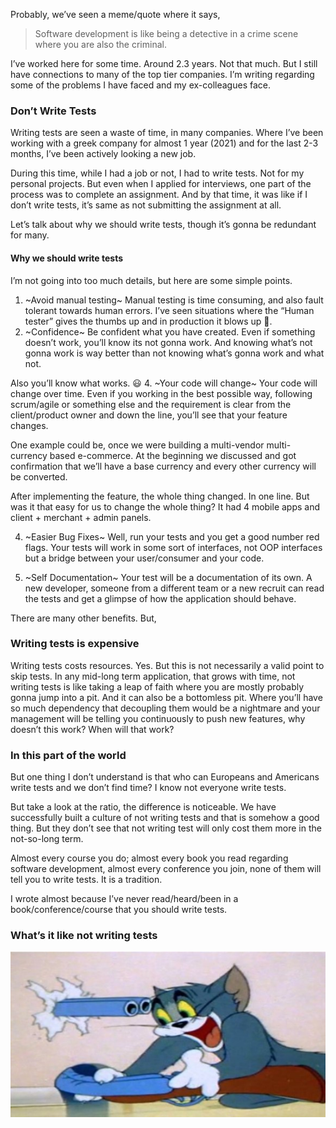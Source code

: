 Probably, we’ve seen a meme/quote where it says, 
> Software development is like being a detective in a crime scene where you are also the criminal.   

I’ve worked here for some time. Around 2.3 years. Not that much. But I still have connections to many of the top tier companies. I’m writing regarding some of the problems I have faced and my ex-colleagues face. 

### Don’t Write Tests
Writing tests are seen a waste of time, in many companies. Where I’ve been working with a greek company for almost 1 year (2021) and for the last 2-3 months, I’ve been actively looking a new job.

During this time, while I had a job or not, I had to write tests. Not for my personal projects. But even when I applied for interviews, one part of the process was to complete an assignment. 
And by that time, it was like if I don’t write tests, it’s same as not submitting the assignment at all.

Let’s talk about why we should write tests, though it’s gonna be redundant for many.

#### Why we should write tests
I’m not going into too much details, but here are some simple points.

1. ~Avoid manual testing~
Manual testing is time consuming, and also fault tolerant towards human errors. I’ve seen situations where the “Human tester” gives the thumbs up and in production it blows up 🤯.   
2. ~Confidence~
Be confident what you have created. Even if something doesn’t work, you’ll know its not gonna work. And knowing what’s not gonna work is way better than not knowing what’s gonna work and what not.

Also you’ll know what works. 😃
4. ~Your code will change~
Your code will change over time. Even if you working in the best possible way, following scrum/agile or something else and the requirement is clear from the client/product owner and down the line, you’ll see that your feature changes. 

One example could be, once we were building a multi-vendor multi-currency based e-commerce. At the beginning we discussed and got confirmation that we’ll have a base currency and every other currency will be converted. 

After implementing the feature, the whole thing changed. In one line. 
But was it that easy for us to change the whole thing? It had 4 mobile apps and client + merchant + admin panels. 

4. ~Easier Bug Fixes~
Well, run your tests and you get a good number red flags. Your tests will work in some sort of interfaces, not OOP interfaces but a bridge between your user/consumer and your code.

5. ~Self Documentation~
Your test will be a documentation of its own. A new developer, someone from a different team or a new recruit can read the tests and get a glimpse of how the application should behave.

There are many other benefits. But, 
### Writing tests is expensive
Writing tests costs resources. Yes. But this is not necessarily a valid point to skip tests. In any mid-long term application, that grows with time, not writing tests is like taking a leap of faith where you are mostly probably gonna jump into a pit. 
And it can also be a bottomless pit. Where you’ll have so much dependency that decoupling them would be a nightmare and your management will be telling you continuously to push new features, why doesn’t this work? When will that work?  

### In this part of the world
But one thing I don’t understand is that who can Europeans and Americans write tests and we don’t find time? I know not everyone write tests. 

But take a look at the ratio, the difference is noticeable. We have successfully built a culture of not writing tests and that is somehow a good thing. 
But they don’t see that not writing test will only cost them more in the not-so-long term. 

Almost every course you do; almost every book you read regarding software development, almost every conference you join, none of them will tell you to write tests.  It is a tradition. 

I wrote almost because I’ve never read/heard/been in a book/conference/course that you should write tests. 

### What’s it like not writing tests

![](https://raw.githubusercontent.com/thearyanahmed/blog-articles/master/images/what_it_like_not_writing_tests.jpg)

